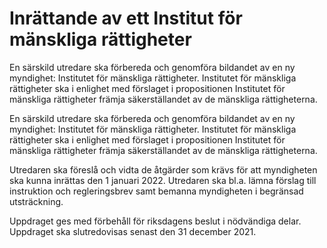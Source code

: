 # Inrättande av ett Institut för mänskliga rättigheter

En särskild utredare ska förbereda och genomföra bildandet av en ny myndighet: Institutet för mänskliga rättigheter. Institutet för mänskliga rättigheter ska i enlighet med förslaget i propositionen Institutet för mänskliga rättigheter främja säkerställandet av de mänskliga rättigheterna.

En särskild utredare ska förbereda och genomföra bildandet av en ny myndighet: Institutet för mänskliga rättigheter. Institutet för mänskliga rättigheter ska i enlighet med förslaget i propositionen Institutet för mänskliga rättigheter främja säkerställandet av de mänskliga rättigheterna.

Utredaren ska föreslå och vidta de åtgärder som krävs för att myndigheten ska kunna inrättas den 1 januari 2022. Utredaren ska bl.a. lämna förslag till instruktion och regleringsbrev samt bemanna myndigheten i begränsad utsträckning.

Uppdraget ges med förbehåll för riksdagens beslut i nödvändiga delar. Uppdraget ska slutredovisas senast den 31 december 2021.
